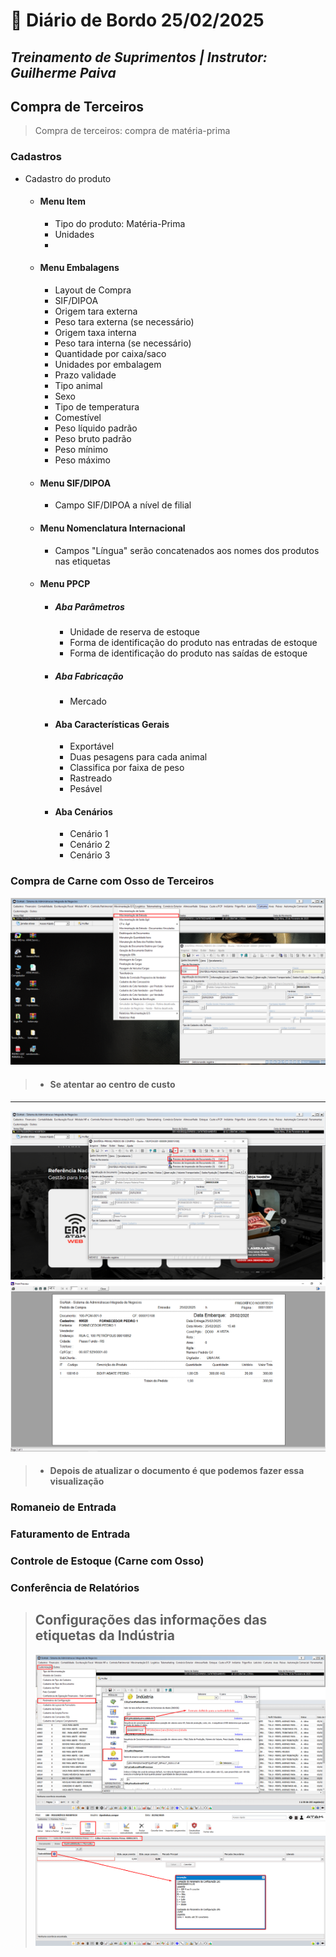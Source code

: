 # 📌 **Diário de Bordo 25/02/2025**
## *Treinamento de Suprimentos | Instrutor: Guilherme Paiva*

## Compra de Terceiros

> Compra de terceiros: compra de matéria-prima

### Cadastros
- Cadastro do produto
    - #### Menu Item
        - Tipo do produto: Matéria-Prima
        - Unidades
        - 
    - #### Menu Embalagens
        - Layout de Compra
        - SIF/DIPOA
        - Origem tara externa
        - Peso tara externa (se necessário)
        - Origem taxa interna
        - Peso tara interna (se necessário)
        - Quantidade por caixa/saco
        - Unidades por embalagem
        - Prazo validade
        - Tipo animal
        - Sexo
        - Tipo de temperatura
        - Comestível
        - Peso líquido padrão
        - Peso bruto padrão
        - Peso mínimo
        - Peso máximo
    - #### Menu SIF/DIPOA
        - Campo SIF/DIPOA a nível de filial
    - #### Menu Nomenclatura Internacional
        - Campos "Língua" serão concatenados aos nomes dos produtos nas etiquetas
    - #### Menu PPCP
        - ##### Aba Parâmetros
            - Unidade de reserva de estoque
            - Forma de identificação do produto nas entradas de estoque
            - Forma de identificação do produto nas saídas de estoque
        - ##### Aba Fabricação
            - Mercado
        - #### Aba Características Gerais
            - Exportável
            - Duas pesagens para cada animal
            - Classifica por faixa de peso
            - Rastreado
            - Pesável
        - #### Aba Cenários
            - Cenário 1
            - Cenário 2
            - Cenário 3

### Compra de Carne com Osso de Terceiros
![alt text](imagens/Screenshot_78.png)
> - #### Se atentar ao centro de custo
---
![alt text](imagens/Screenshot_79.png)
![alt text](imagens/Screenshot_80.png)

> - #### Depois de atualizar o documento é que podemos fazer essa visualização

### Romaneio de Entrada

### Faturamento de Entrada

### Controle de Estoque (Carne com Osso)

### Conferência de Relatórios

> ## Configurações das informações das etiquetas da Indústria
> ![alt text](imagens/Screenshot_76.png)
> ![alt text](imagens/Screenshot_77.png)